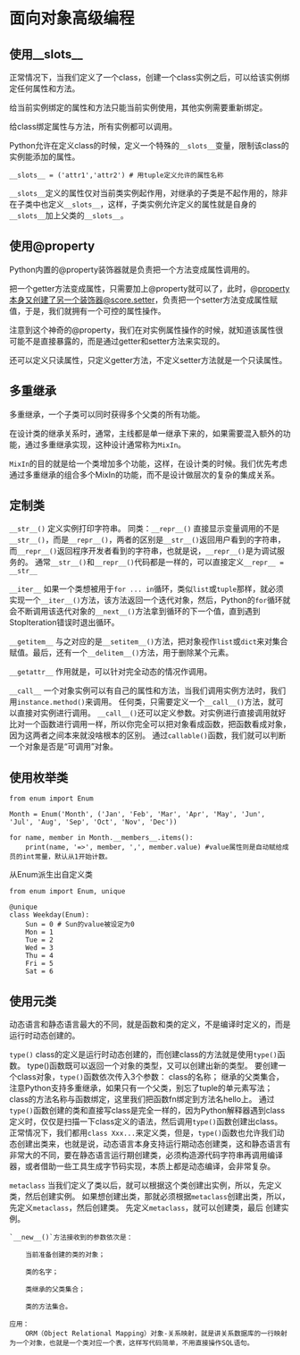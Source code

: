 # 面向对象高级编程

## 使用__slots__

正常情况下，当我们定义了一个class，创建一个class实例之后，可以给该实例绑定任何属性和方法。

给当前实例绑定的属性和方法只能当前实例使用，其他实例需要重新绑定。

给class绑定属性与方法，所有实例都可以调用。

Python允许在定义class的时候，定义一个特殊的`__slots__`变量，限制该class的实例能添加的属性。

```
__slots__ = ('attr1','attr2') # 用tuple定义允许的属性名称
```

`__slots__`定义的属性仅对当前类实例起作用，对继承的子类是不起作用的，除非在子类中也定义`__slots__`，这样，子类实例允许定义的属性就是自身的`__slots__`加上父类的`__slots__`。

## 使用@property

Python内置的@property装饰器就是负责把一个方法变成属性调用的。

把一个getter方法变成属性，只需要加上@property就可以了，此时，@property本身又创建了另一个装饰器@score.setter，负责把一个setter方法变成属性赋值，于是，我们就拥有一个可控的属性操作。

注意到这个神奇的@property，我们在对实例属性操作的时候，就知道该属性很可能不是直接暴露的，而是通过getter和setter方法来实现的。

还可以定义只读属性，只定义getter方法，不定义setter方法就是一个只读属性。

## 多重继承

多重继承，一个子类可以同时获得多个父类的所有功能。

在设计类的继承关系时，通常，主线都是单一继承下来的，如果需要混入额外的功能，通过多重继承实现，这种设计通常称为`MixIn`。

`MixIn`的目的就是给一个类增加多个功能，这样，在设计类的时候。我们优先考虑通过多重继承的组合多个MixIn的功能，而不是设计做层次的复杂的集成关系。

## 定制类

`__str__()`
    定义实例打印字符串。
    同类：`__repr__()`
    直接显示变量调用的不是`__str__()`，而是`__repr__()`，两者的区别是`__str__()`返回用户看到的字符串，而`__repr__()`返回程序开发者看到的字符串，也就是说，`__repr__()`是为调试服务的。
    通常`__str__()`和`__repr__()`代码都是一样的，可以直接定义`__repr__ = __str__`

`__iter__`
    如果一个类想被用于`for ... in`循环，类似`list`或`tuple`那样，就必须实现一个`__iter__()`方法，该方法返回一个迭代对象，然后，Python的`for`循环就会不断调用该迭代对象的`__next__()`方法拿到循环的下一个值，直到遇到StopIteration错误时退出循环。

`__getitem__`
    与之对应的是`__setitem__()`方法，把对象视作`list`或`dict`来对集合赋值。最后，还有一个`__delitem__()`方法，用于删除某个元素。

`__getattr__`
    作用就是，可以针对完全动态的情况作调用。

`__call__`
    一个对象实例可以有自己的属性和方法，当我们调用实例方法时，我们用`instance.method()`来调用。
    任何类，只需要定义一个`__call__()`方法，就可以直接对实例进行调用。
    `__call__()`还可以定义参数。对实例进行直接调用就好比对一个函数进行调用一样，所以你完全可以把对象看成函数，把函数看成对象，因为这两者之间本来就没啥根本的区别。
    通过`callable()`函数，我们就可以判断一个对象是否是“可调用”对象。

## 使用枚举类

```
from enum import Enum

Month = Enum('Month', ('Jan', 'Feb', 'Mar', 'Apr', 'May', 'Jun', 'Jul', 'Aug', 'Sep', 'Oct', 'Nov', 'Dec'))

for name, member in Month.__members__.items():
    print(name, '=>', member, ',', member.value) #value属性则是自动赋给成员的int常量，默认从1开始计数。
```

从Enum派生出自定义类
```
from enum import Enum, unique

@unique
class Weekday(Enum):
    Sun = 0 # Sun的value被设定为0
    Mon = 1
    Tue = 2
    Wed = 3
    Thu = 4
    Fri = 5
    Sat = 6
```

## 使用元类

动态语言和静态语言最大的不同，就是函数和类的定义，不是编译时定义的，而是运行时动态创建的。

`type()`
    class的定义是运行时动态创建的，而创建class的方法就是使用`type()`函数。
    type()函数既可以返回一个对象的类型，又可以创建出新的类型。
    要创建一个class对象，`type()`函数依次传入3个参数：
        class的名称；
        继承的父类集合，注意Python支持多重继承，如果只有一个父类，别忘了tuple的单元素写法；
        class的方法名称与函数绑定，这里我们把函数fn绑定到方法名hello上。
    通过`type()`函数创建的类和直接写class是完全一样的，因为Python解释器遇到class定义时，仅仅是扫描一下class定义的语法，然后调用`type()`函数创建出class。
    正常情况下，我们都用`class Xxx...`来定义类，但是，`type()`函数也允许我们动态创建出类来，也就是说，动态语言本身支持运行期动态创建类，这和静态语言有非常大的不同，要在静态语言运行期创建类，必须构造源代码字符串再调用编译器，或者借助一些工具生成字节码实现，本质上都是动态编译，会非常复杂。

`metaclass`
    当我们定义了类以后，就可以根据这个类创建出实例，所以，先定义类，然后创建实例。
    如果想创建出类，那就必须根据`metaclass`创建出类，所以，先定义`metaclass`，然后创建类。
    先定义`metaclass`，就可以创建类，最后 创建实例。

    `__new__()`方法接收到的参数依次是：

        当前准备创建的类的对象；

        类的名字；

        类继承的父类集合；

        类的方法集合。
    
    应用：
        ORM（Object Relational Mapping）对象-关系映射，就是讲关系数据库的一行映射为一个对象，也就是一个类对应一个表，这样写代码简单，不用直接操作SQL语句。

